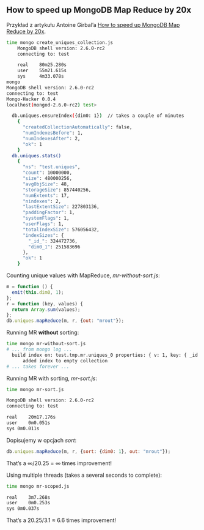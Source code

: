 ## How to speed up MongoDB Map Reduce by 20x

Przykład z artykułu Antoine Girbal’a
[How to speed up MongoDB Map Reduce by 20x](http://edgystuff.tumblr.com/post/54709368492/how-to-speed-up-mongodb-map-reduce-by-20x).

```sh
time mongo create_uniques_collection.js
    MongoDB shell version: 2.6.0-rc2
    connecting to: test

    real	80m25.280s
    user	55m21.615s
    sys     4m33.078s
mongo
MongoDB shell version: 2.6.0-rc2
connecting to: test
Mongo-Hacker 0.0.4
localhost(mongod-2.6.0-rc2) test>

  db.uniques.ensureIndex({dim0: 1})  // takes a couple of minutes
    {
      "createdCollectionAutomatically": false,
      "numIndexesBefore": 1,
      "numIndexesAfter": 2,
      "ok": 1
    }
  db.uniques.stats()
    {
      "ns": "test.uniques",
      "count": 10000000,
      "size": 480000256,
      "avgObjSize": 48,
      "storageSize": 857440256,
      "numExtents": 17,
      "nindexes": 2,
      "lastExtentSize": 227803136,
      "paddingFactor": 1,
      "systemFlags": 1,
      "userFlags": 1,
      "totalIndexSize": 576056432,
      "indexSizes": {
        "_id_": 324472736,
        "dim0_1": 251583696
      },
      "ok": 1
    }

```

Counting unique values with MapReduce, *mr-without-sort.js*:

```js
m = function () {
  emit(this.dim0, 1);
};
r = function (key, values) {
  return Array.sum(values);
};
db.uniques.mapReduce(m, r, {out: "mrout"});
```
Running MR **without** sorting:

```sh
time mongo mr-without-sort.js
# ... from mongo log ...
  build index on: test.tmp.mr.uniques_0 properties: { v: 1, key: { _id: 1 }, name: "_id_", ns: "test.tmp.mr.uniques_0" }
      added index to empty collection
# ... takes forever ...
```

Running MR with sorting, *mr-sort.js*:

```sh
time mongo mr-sort.js

MongoDB shell version: 2.6.0-rc2
connecting to: test

real	20m17.176s
user	0m0.051s
sys	0m0.011s
```
Dopisujemy w opcjach *sort*:

```js
db.uniques.mapReduce(m, r, {sort: {dim0: 1}, out: "mrout"});
```
That’s a ∞/20.25 = ∞ times improvement!

Using multiple threads (takes a several seconds to complete):

```sh
time mongo mr-scoped.js

real	3m7.268s
user	0m0.253s
sys	0m0.037s
```
That’s a 20.25/3.1 ≈ 6.6 times improvement!
